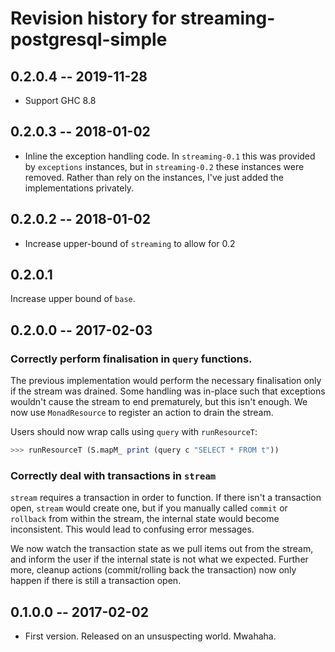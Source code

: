 # Revision history for streaming-postgresql-simple

## 0.2.0.4  -- 2019-11-28

* Support GHC 8.8

## 0.2.0.3  -- 2018-01-02

* Inline the exception handling code. In `streaming-0.1` this was provided by
  `exceptions` instances, but in `streaming-0.2` these instances were removed.
  Rather than rely on the instances, I've just added the implementations
  privately.

## 0.2.0.2  -- 2018-01-02

* Increase upper-bound of `streaming` to allow for 0.2

## 0.2.0.1

Increase upper bound of `base`.

## 0.2.0.0  -- 2017-02-03

### Correctly perform finalisation in `query` functions.

The previous implementation would perform the necessary finalisation only if the
stream was drained. Some handling was in-place such that exceptions wouldn't
cause the stream to end prematurely, but this isn't enough. We now use
`MonadResource` to register an action to drain the stream.

Users should now wrap calls using `query` with `runResourceT`:

```haskell
>>> runResourceT (S.mapM_ print (query c "SELECT * FROM t"))
```

### Correctly deal with transactions in `stream`

`stream` requires a transaction in order to function. If there isn't a
transaction open, `stream` would create one, but if you manually called `commit`
or `rollback` from within the stream, the internal state would become
inconsistent. This would lead to confusing error messages.

We now watch the transaction state as we pull items out from the stream, and
inform the user if the internal state is not what we expected. Further more,
cleanup actions (commit/rolling back the transaction) now only happen if there
is still a transaction open.


## 0.1.0.0  -- 2017-02-02

* First version. Released on an unsuspecting world. Mwahaha.
